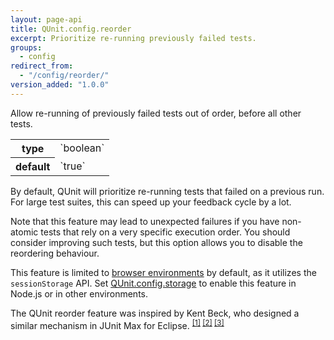 ```yaml
---
layout: page-api
title: QUnit.config.reorder
excerpt: Prioritize re-running previously failed tests.
groups:
  - config
redirect_from:
  - "/config/reorder/"
version_added: "1.0.0"
---
```


Allow re-running of previously failed tests out of order, before all other tests.

<table>
<tr>
  <th>type</th>
  <td markdown="span">`boolean`</td>
</tr>
<tr>
  <th>default</th>
  <td markdown="span">`true`</td>
</tr>
</table>

By default, QUnit will prioritize re-running tests that failed on a previous run. For large test suites, this can speed up your feedback cycle by a lot.

Note that this feature may lead to unexpected failures if you have non-atomic tests that rely on a very specific execution order. You should consider improving such tests, but this option allows you to disable the reordering behaviour.

This feature is limited to [browser environments](../../browser.md) by default, as it utilizes the `sessionStorage` API. Set [QUnit.config.storage](./storage.md) to enable this feature in Node.js or in other environments.

The QUnit reorder feature was inspired by Kent Beck, who designed a similar mechanism in JUnit Max for Eclipse. <sup>[[1]](https://topenddevs.com/podcasts/javascript-jabber/episodes/050-jsj-qunit-with-jorn-zaefferer) [[2]](https://www.youtube.com/watch?v=g9ykvSI0gjg) [[3]](https://web.archive.org/web/20141018095913/http://junitmax.com/)</sup>
